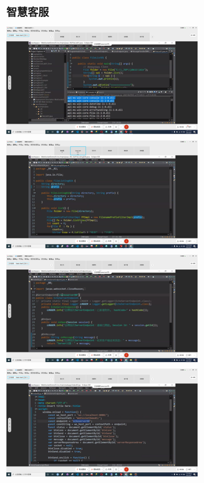 # 智慧客服

![](.gitbook/assets/image%20%28233%29.png)

![](.gitbook/assets/image%20%28231%29.png)

![](.gitbook/assets/image%20%28234%29.png)

![](.gitbook/assets/image%20%28232%29.png)

